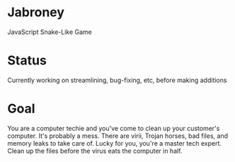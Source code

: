 # Jabroney
JavaScript Snake-Like Game

# Status
Currently working on streamlining, bug-fixing, etc, before making additions

# Goal
You are a computer techie and you've come to clean up your customer's computer. It's probably a mess. There are virii, Trojan horses, bad files, and memory leaks to take care of. Lucky for you, you're a master tech expert. Clean up the files before the virus eats the computer in half.